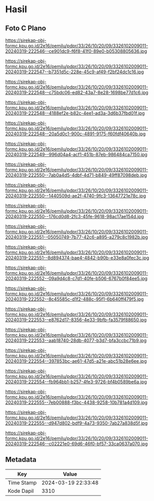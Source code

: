 # Hasil

## Foto C Plano

https://sirekap-obj-formc.kpu.go.id/2e16/pemilu/pdpr/33/26/10/20/09/3326102009011-20240319-222546--ce901dc9-f6f8-41f0-89e0-b05308805636.jpg

https://sirekap-obj-formc.kpu.go.id/2e16/pemilu/pdpr/33/26/10/20/09/3326102009011-20240319-222547--b7351d5c-228e-45c9-af49-f2bf24dc1c16.jpg

https://sirekap-obj-formc.kpu.go.id/2e16/pemilu/pdpr/33/26/10/20/09/3326102009011-20240319-222548--c75bdc06-ed82-43a7-8e28-1698be77d1c6.jpg

https://sirekap-obj-formc.kpu.go.id/2e16/pemilu/pdpr/33/26/10/20/09/3326102009011-20240319-222548--4188ef2e-b82c-4ee1-ad3a-3d6b37fbd01f.jpg

https://sirekap-obj-formc.kpu.go.id/2e16/pemilu/pdpr/33/26/10/20/09/3326102009011-20240319-222548--20a5d0c1-900c-4891-9175-f60fdf40640b.jpg

https://sirekap-obj-formc.kpu.go.id/2e16/pemilu/pdpr/33/26/10/20/09/3326102009011-20240319-222549--996d04a4-acf1-451b-87eb-986484ca7150.jpg

https://sirekap-obj-formc.kpu.go.id/2e16/pemilu/pdpr/33/26/10/20/09/3326102009011-20240319-222550--7ab0a4d5-4dbf-4d71-b849-49ff87098deb.jpg

https://sirekap-obj-formc.kpu.go.id/2e16/pemilu/pdpr/33/26/10/20/09/3326102009011-20240319-222550--1440509d-ae2f-4740-9fc3-13647721e78c.jpg

https://sirekap-obj-formc.kpu.go.id/2e16/pemilu/pdpr/33/26/10/20/09/3326102009011-20240319-222550--176cd0d8-2fc3-45fe-9618-98ac17ae154d.jpg

https://sirekap-obj-formc.kpu.go.id/2e16/pemilu/pdpr/33/26/10/20/09/3326102009011-20240319-222551--05050749-7b77-42c6-a895-a279c8c1982b.jpg

https://sirekap-obj-formc.kpu.go.id/2e16/pemilu/pdpr/33/26/10/20/09/3326102009011-20240319-222551--8d894374-bae4-4842-b90b-e33e8a0fec3c.jpg

https://sirekap-obj-formc.kpu.go.id/2e16/pemilu/pdpr/33/26/10/20/09/3326102009011-20240319-222552--09a9d4c8-c7d1-40fe-b506-6767b0f84ee5.jpg

https://sirekap-obj-formc.kpu.go.id/2e16/pemilu/pdpr/33/26/10/20/09/3326102009011-20240319-222552--8c45585c-d1f2-488c-95f1-6b640ff479f5.jpg

https://sirekap-obj-formc.kpu.go.id/2e16/pemilu/pdpr/33/26/10/20/09/3326102009011-20240319-222553--e8762d17-8356-4e33-9bfb-fa3579f88650.jpg

https://sirekap-obj-formc.kpu.go.id/2e16/pemilu/pdpr/33/26/10/20/09/3326102009011-20240319-222553--aab18740-28db-4077-b3d7-bfa3ccbc71b9.jpg

https://sirekap-obj-formc.kpu.go.id/2e16/pemilu/pdpr/33/26/10/20/09/3326102009011-20240319-222554--397853bc-ae61-47d5-a21e-abc51b28e6ee.jpg

https://sirekap-obj-formc.kpu.go.id/2e16/pemilu/pdpr/33/26/10/20/09/3326102009011-20240319-222554--fb964bb1-b257-4fe3-9726-bf4b0589be6a.jpg

https://sirekap-obj-formc.kpu.go.id/2e16/pemilu/pdpr/33/26/10/20/09/3326102009011-20240319-222555--7eb00888-f3bc-4438-9258-10b781a4d109.jpg

https://sirekap-obj-formc.kpu.go.id/2e16/pemilu/pdpr/33/26/10/20/09/3326102009011-20240319-222555--d947d802-bdf9-4a73-9350-7ab27a838d5f.jpg

https://sirekap-obj-formc.kpu.go.id/2e16/pemilu/pdpr/33/26/10/20/09/3326102009011-20240319-222546--c02221e0-69d6-46f0-bf57-33ca0637a070.jpg


## Metadata

| Key        | Value               |
| ---------- | ------------------- |
| Time Stamp | 2024-03-19 22:33:48 |
| Kode Dapil | 3310                |



